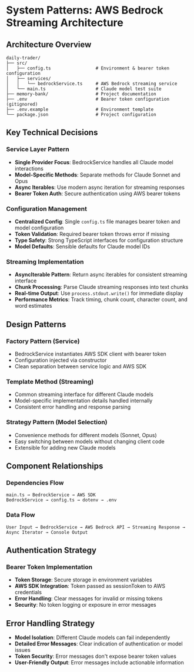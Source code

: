 # System Patterns: AWS Bedrock Streaming Architecture

## Architecture Overview

```
daily-trader/
├── src/
│   ├── config.ts                 # Environment & bearer token configuration
│   ├── services/
│   │   └── bedrockService.ts     # AWS Bedrock streaming service
│   └── main.ts                   # Claude model test suite
├── memory-bank/                  # Project documentation
├── .env                          # Bearer token configuration (gitignored)
├── .env.example                  # Environment template
└── package.json                  # Project configuration
```

## Key Technical Decisions

### Service Layer Pattern
- **Single Provider Focus**: BedrockService handles all Claude model interactions
- **Model-Specific Methods**: Separate methods for Claude Sonnet and Opus
- **Async Iterables**: Use modern async iteration for streaming responses
- **Bearer Token Auth**: Secure authentication using AWS bearer tokens

### Configuration Management
- **Centralized Config**: Single `config.ts` file manages bearer token and model configuration
- **Token Validation**: Required bearer token throws error if missing
- **Type Safety**: Strong TypeScript interfaces for configuration structure
- **Model Defaults**: Sensible defaults for Claude model IDs

### Streaming Implementation
- **AsyncIterable Pattern**: Return async iterables for consistent streaming interface
- **Chunk Processing**: Parse Claude streaming responses into text chunks
- **Real-time Output**: Use `process.stdout.write()` for immediate display
- **Performance Metrics**: Track timing, chunk count, character count, and word estimates

## Design Patterns

### Factory Pattern (Service)
- BedrockService instantiates AWS SDK client with bearer token
- Configuration injected via constructor
- Clean separation between service logic and AWS SDK

### Template Method (Streaming)
- Common streaming interface for different Claude models
- Model-specific implementation details handled internally
- Consistent error handling and response parsing

### Strategy Pattern (Model Selection)
- Convenience methods for different models (Sonnet, Opus)
- Easy switching between models without changing client code
- Extensible for adding new Claude models

## Component Relationships

### Dependencies Flow
```
main.ts → BedrockService → AWS SDK
BedrockService → config.ts → dotenv → .env
```

### Data Flow
```
User Input → BedrockService → AWS Bedrock API → Streaming Response → Async Iterator → Console Output
```

## Authentication Strategy

### Bearer Token Implementation
- **Token Storage**: Secure storage in environment variables
- **AWS SDK Integration**: Token passed as sessionToken to AWS credentials
- **Error Handling**: Clear messages for invalid or missing tokens
- **Security**: No token logging or exposure in error messages

## Error Handling Strategy

- **Model Isolation**: Different Claude models can fail independently
- **Detailed Error Messages**: Clear indication of authentication or model issues
- **Token Security**: Error messages don't expose bearer token values
- **User-Friendly Output**: Error messages include actionable information 